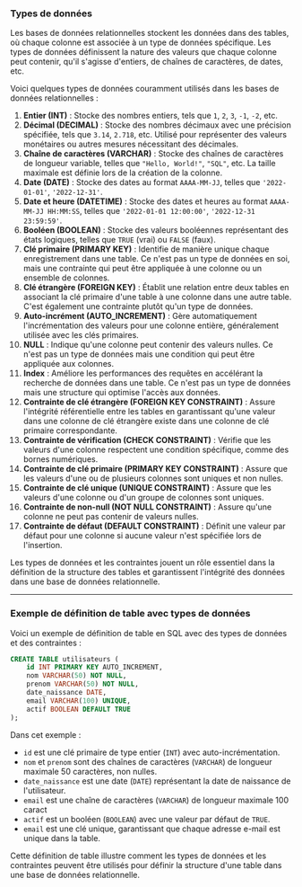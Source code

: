 ### Types de données

Les bases de données relationnelles stockent les données dans des tables, où chaque colonne est associée à un type de données spécifique. Les types de données définissent la nature des valeurs que chaque colonne peut contenir, qu'il s'agisse d'entiers, de chaînes de caractères, de dates, etc.

Voici quelques types de données couramment utilisés dans les bases de données relationnelles :

1. **Entier (INT)** : Stocke des nombres entiers, tels que `1`, `2`, `3`, `-1`, `-2`, etc.
2. **Décimal (DECIMAL)** : Stocke des nombres décimaux avec une précision spécifiée, tels que `3.14`, `2.718`, etc. Utilisé pour représenter des valeurs monétaires ou autres mesures nécessitant des décimales.
3. **Chaîne de caractères (VARCHAR)** : Stocke des chaînes de caractères de longueur variable, telles que `"Hello, World!"`, `"SQL"`, etc. La taille maximale est définie lors de la création de la colonne.
4. **Date (DATE)** : Stocke des dates au format `AAAA-MM-JJ`, telles que `'2022-01-01'`, `'2022-12-31'`.
5. **Date et heure (DATETIME)** : Stocke des dates et heures au format `AAAA-MM-JJ HH:MM:SS`, telles que `'2022-01-01 12:00:00'`, `'2022-12-31 23:59:59'`.
6. **Booléen (BOOLEAN)** : Stocke des valeurs booléennes représentant des états logiques, telles que `TRUE` (vrai) ou `FALSE` (faux).
7. **Clé primaire (PRIMARY KEY)** : Identifie de manière unique chaque enregistrement dans une table. Ce n'est pas un type de données en soi, mais une contrainte qui peut être appliquée à une colonne ou un ensemble de colonnes.
8. **Clé étrangère (FOREIGN KEY)** : Établit une relation entre deux tables en associant la clé primaire d'une table à une colonne dans une autre table. C'est également une contrainte plutôt qu'un type de données.
9. **Auto-incrément (AUTO_INCREMENT)** : Gère automatiquement l'incrémentation des valeurs pour une colonne entière, généralement utilisée avec les clés primaires.
10. **NULL** : Indique qu'une colonne peut contenir des valeurs nulles. Ce n'est pas un type de données mais une condition qui peut être appliquée aux colonnes.
11. **Index** : Améliore les performances des requêtes en accélérant la recherche de données dans une table. Ce n'est pas un type de données mais une structure qui optimise l'accès aux données.
12. **Contrainte de clé étrangère (FOREIGN KEY CONSTRAINT)** : Assure l'intégrité référentielle entre les tables en garantissant qu'une valeur dans une colonne de clé étrangère existe dans une colonne de clé primaire correspondante.
13. **Contrainte de vérification (CHECK CONSTRAINT)** : Vérifie que les valeurs d'une colonne respectent une condition spécifique, comme des bornes numériques.
14. **Contrainte de clé primaire (PRIMARY KEY CONSTRAINT)** : Assure que les valeurs d'une ou de plusieurs colonnes sont uniques et non nulles.
15. **Contrainte de clé unique (UNIQUE CONSTRAINT)** : Assure que les valeurs d'une colonne ou d'un groupe de colonnes sont uniques.
16. **Contrainte de non-null (NOT NULL CONSTRAINT)** : Assure qu'une colonne ne peut pas contenir de valeurs nulles.
17. **Contrainte de défaut (DEFAULT CONSTRAINT)** : Définit une valeur par défaut pour une colonne si aucune valeur n'est spécifiée lors de l'insertion.

Les types de données et les contraintes jouent un rôle essentiel dans la définition de la structure des tables et garantissent l'intégrité des données dans une base de données relationnelle.

---

### Exemple de définition de table avec types de données

Voici un exemple de définition de table en SQL avec des types de données et des contraintes :

```sql
CREATE TABLE utilisateurs (
    id INT PRIMARY KEY AUTO_INCREMENT,
    nom VARCHAR(50) NOT NULL,
    prenom VARCHAR(50) NOT NULL,
    date_naissance DATE,
    email VARCHAR(100) UNIQUE,
    actif BOOLEAN DEFAULT TRUE
);
```

Dans cet exemple :

- `id` est une clé primaire de type entier (`INT`) avec auto-incrémentation.
- `nom` et `prenom` sont des chaînes de caractères (`VARCHAR`) de longueur maximale 50 caractères, non nulles.
- `date_naissance` est une date (`DATE`) représentant la date de naissance de l'utilisateur.
- `email` est une chaîne de caractères (`VARCHAR`) de longueur maximale 100 caract
- `actif` est un booléen (`BOOLEAN`) avec une valeur par défaut de `TRUE`.
- `email` est une clé unique, garantissant que chaque adresse e-mail est unique dans la table.

Cette définition de table illustre comment les types de données et les contraintes peuvent être utilisés pour définir la structure d'une table dans une base de données relationnelle.